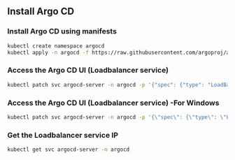 ## Install Argo CD
### Install Argo CD using manifests
```bash
kubectl create namespace argocd
kubectl apply -n argocd -f https://raw.githubusercontent.com/argoproj/argo-cd/stable/manifests/install.yaml
```
### Access the Argo CD UI (Loadbalancer service)
```bash
kubectl patch svc argocd-server -n argocd -p '{"spec": {"type": "LoadBalancer"}}'
```
### Access the Argo CD UI (Loadbalancer service) -For Windows
```bash
kubectl patch svc argocd-server -n argocd -p '{\"spec\": {\"type\": \"LoadBalancer\"}}'
```
### Get the Loadbalancer service IP
```bash 
kubectl get svc argocd-server -n argocd
```
